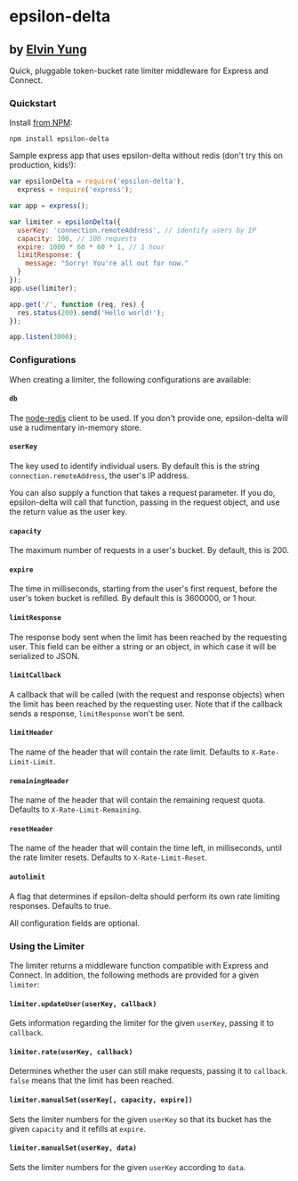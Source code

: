 # epsilon-delta
## by [Elvin Yung](https://github.com/elvinyung)

Quick, pluggable token-bucket rate limiter middleware for Express and Connect.

### Quickstart

Install [from NPM](https://www.npmjs.org/package/epsilon-delta):

    npm install epsilon-delta

Sample express app that uses epsilon-delta without redis (don't try this on production, kids!):

```javascript
var epsilonDelta = require('epsilon-delta'),
  express = require('express');

var app = express();

var limiter = epsilonDelta({
  userKey: 'connection.remoteAddress', // identify users by IP
  capacity: 100, // 100 requests
  expire: 1000 * 60 * 60 * 1, // 1 hour
  limitResponse: {
    message: "Sorry! You're all out for now."
  }
});
app.use(limiter);

app.get('/', function (req, res) {
  res.status(200).send('Hello world!');
});

app.listen(3000);
```

### Configurations

When creating a limiter, the following configurations are available:

#### `db`
The [node-redis](https://www.npmjs.org/package/redis) client to be used. If you don't provide one, epsilon-delta will use a rudimentary in-memory store. 

#### `userKey`
The key used to identify individual users. By default this is the string `connection.remoteAddress`, the user's IP address. 

You can also supply a function that takes a request parameter. If you do, epsilon-delta will call that function, passing in the request object, and use the return value as the user key.

#### `capacity`
The maximum number of requests in a user's bucket. By default, this is 200.

#### `expire`
The time in milliseconds, starting from the user's first request, before the user's token bucket is refilled. By default this is 3600000, or 1 hour.

#### `limitResponse`
The response body sent when the limit has been reached by the requesting user. This field can be either a string or an object, in which case it will be serialized to JSON.

#### `limitCallback`
A callback that will be called (with the request and response objects) when the limit has been reached by the requesting user. Note that if the callback sends a response, `limitResponse` won't be sent.

#### `limitHeader`
The name of the header that will contain the rate limit. Defaults to `X-Rate-Limit-Limit`.

#### `remainingHeader`
The name of the header that will contain the remaining request quota. Defaults to `X-Rate-Limit-Remaining`.

#### `resetHeader`
The name of the header that will contain the time left, in milliseconds, until the rate limiter resets. Defaults to `X-Rate-Limit-Reset`.

#### `autolimit`
A flag that determines if epsilon-delta should perform its own rate limiting responses. Defaults to true.

All configuration fields are optional.

### Using the Limiter
The limiter returns a middleware function compatible with Express and Connect. In addition, the following methods are provided for a given `limiter`:

#### `limiter.updateUser(userKey, callback)`
Gets information regarding the limiter for the given `userKey`, passing it to `callback`. 

#### `limiter.rate(userKey, callback)`
Determines whether the user can still make requests, passing it to `callback`. `false` means that the limit has been reached.

#### `limiter.manualSet(userKey[, capacity, expire])`
Sets the limiter numbers for the given `userKey` so that its bucket has the given `capacity` and it refills at `expire`.

#### `limiter.manualSet(userKey, data)`
Sets the limiter numbers for the given `userKey` according to `data`.
